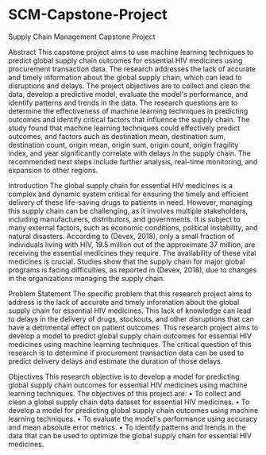 # SCM-Capstone-Project
Supply Chain Management Capstone Project

Abstract
This capstone project aims to use machine learning techniques to predict global supply chain outcomes for essential HIV medicines using procurement transaction data. The research addresses the lack of accurate and timely information about the global supply chain, which can lead to disruptions and delays. The project objectives are to collect and clean the data, develop a predictive model, evaluate the model's performance, and identify patterns and trends in the data. The research questions are to determine the effectiveness of machine learning techniques in predicting outcomes and identify critical factors that influence the supply chain. The study found that machine learning techniques could effectively predict outcomes, and factors such as destination mean, destination sum, destination count, origin mean, origin sum, origin count, origin fragility index, and year significantly correlate with delays in the supply chain. The recommended next steps include further analysis, real-time monitoring, and expansion to other regions. 


Introduction
The global supply chain for essential HIV medicines is a complex and dynamic system critical for ensuring the timely and efficient delivery of these life-saving drugs to patients in need. However, managing this supply chain can be challenging, as it involves multiple stakeholders, including manufacturers, distributors, and governments. It is subject to many external factors, such as economic conditions, political instability, and natural disasters.
According to (Devex, 2018), only a small fraction of individuals living with HIV, 19.5 million out of the approximate 37 million, are receiving the essential medicines they require. The availability of these vital medicines is crucial. Studies show that the supply chain for major global programs is facing difficulties, as reported in (Devex, 2018), due to changes in the organizations managing the supply chain.

Problem Statement
The specific problem that this research project aims to address is the lack of accurate and timely information about the global supply chain for essential HIV medicines. This lack of knowledge can lead to delays in the delivery of drugs, stockouts, and other disruptions that can have a detrimental effect on patient outcomes. This research project aims to develop a model to predict global supply chain outcomes for essential HIV medicines using machine learning techniques. The critical question of this research is to determine if procurement transaction data can be used to predict delivery delays and estimate the duration of those delays. 


Objectives
This research objective is to develop a model for predicting global supply chain outcomes for essential HIV medicines using machine learning techniques. The objectives of this project are:
•	To collect and clean a global supply chain data dataset for essential HIV medicines.
•	To develop a model for predicting global supply chain outcomes using machine learning techniques.
•	To evaluate the model's performance using accuracy and mean absolute error metrics.
•	To identify patterns and trends in the data that can be used to optimize the global supply chain for essential HIV medicines.
